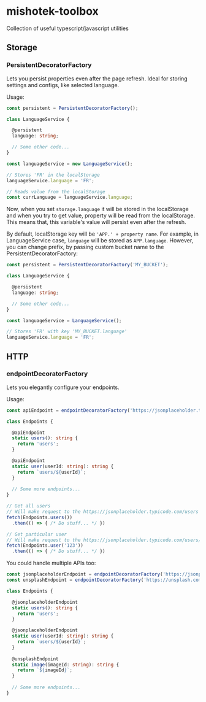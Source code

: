 # mishotek-toolbox
Collection of useful typescript/javascript utilities

## Storage
### PersistentDecoratorFactory
Lets you persist properties even after the page refresh. Ideal for storing settings and configs, like selected language.

Usage:
```TypeScript
const persistent = PersistentDecoratorFactory();

class LanguageService {

  @persistent
  language: string;

  // Some other code...
}

const languageService = new LanguageService();

// Stores 'FR' in the localStorage
languageService.language = 'FR';

// Reads value from the localStorage
const currLanguage = languageService.language;
```

Now, when you set ```storage.language``` it will be stored in the localStorage and when you try to get value, property will be read from the localStorage. This means that, this variable's  value will persist even after the refresh.

By default, localStorage key will be ```'APP.' + property name```. For example, in LanguageService case, ```language``` will be stored as ```APP.language```. However, you can change prefix, by passing custom bucket name to the PersistentDecoratorFactory:

```TypeScript
const persistent = PersistentDecoratorFactory('MY_BUCKET');

class LanguageService {

  @persistent
  language: string;

  // Some other code...
}

const languageService = LanguageService();

// Stores 'FR' with key 'MY_BUCKET.language'
languageService.language = 'FR';
```

## HTTP
### endpointDecoratorFactory
Lets you elegantly configure your endpoints.

Usage:
```TypeScript
const apiEndpoint = endpointDecoratorFactory('https://jsonplaceholder.typicode.com/');

class Endpoints {

  @apiEndpoint
  static users(): string {
    return 'users';
  }

  @apiEndpoint
  static user(userId: string): string {
    return `users/${userId}`;
  }
  
  // Some more endpoints...
}

// Get all users
// Will make request to the https://jsonplaceholder.typicode.com/users
fetch(Endpoints.users())
  .then(() => { /* Do stuff... */ })

// Get particular user
// Will make request to the https://jsonplaceholder.typicode.com/users/123
fetch(Endpoints.user('123'))
  .then(() => { /* Do stuff... */ })
```

You could handle multiple APIs too:
```TypeScript
const jsonplaceholderEndpoint = endpointDecoratorFactory('https://jsonplaceholder.typicode.com/');
const unsplashEndpoint = endpointDecoratorFactory('https://unsplash.com/');

class Endpoints {

  @jsonplaceholderEndpoint
  static users(): string {
    return 'users';
  }

  @jsonplaceholderEndpoint
  static user(userId: string): string {
    return `users/${userId}`;
  }
  
  @unsplashEndpoint
  static image(imageId: string): string {
    return `${imageId}`;
  }
  
  // Some more endpoints...
}

```
